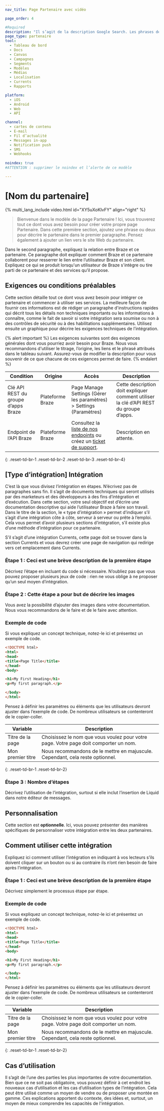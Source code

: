 ```yaml
---
nav_title: Page Partenaire avec vidéo

page_order: 4

#Required
description: "Il s’agit de la description Google Search. Les phrases de plus de 160 caractères seront tronquées… soyez concis !"
page_type: partenaire
tool:
  - Tableau de bord
  - Docs
  - Canvas
  - Campagnes
  - Segments
  - Modèles
  - Médias
  - Localisation
  - Currents
  - Rapports

platform:
  - iOS
  - Android
  - Web
  - API

channel:
  - cartes de contenu
  - E-mail
  - Fil d’actualité
  - Messages in-app
  - Notification push
  - SMS
  - Webhooks
  
noindex: true
#ATTENTION : supprimer le noindex et l’alerte de ce modèle

---
```


# [Nom du partenaire]

{% multi_lang_include video.html id="XY5uXoKIvFY" align="right" %}

> Bienvenue dans le modèle de la page Partenaire ! Ici, vous trouverez tout ce dont vous avez besoin pour créer votre propre page Partenaire. Dans cette première section, ajoutez une phrase ou deux pour décrire le partenaire dans le premier paragraphe. Pensez également à ajouter un lien vers le site Web du partenaire.

Dans le second paragraphe, expliquez la relation entre Braze et ce partenaire. Ce paragraphe doit expliquer comment Braze et ce partenaire collaborent pour resserrer le lien entre l’utilisateur Braze et son client. Expliquez ce qui se produit lorsqu'un utilisateur de Braze s'intègre ou tire parti de ce partenaire et des services qu’il propose.

## Exigences ou conditions préalables

Cette section détaille tout ce dont vous avez besoin pour intégrer ce partenaire et commencer à utiliser ses services. La meilleure façon de fournir ces informations est de rédiger un paragraphe d'instructions rapides qui décrit tous les détails non techniques importants ou les informations à connaître, comme le fait de savoir si votre intégration sera soumise ou non à des contrôles de sécurité ou à des habilitations supplémentaires. Utilisez ensuite un graphique pour décrire les exigences techniques de l’intégration.

{% alert important %}
Les exigences suivantes sont des exigences générales dont vous pourriez avoir besoin pour Braze. Nous vous recommandons d'utiliser le titrage, l’origine, les liens et le phrasé attribués dans le tableau suivant. Assurez-vous de modifier la description pour vous souvenir de ce que chacune de ces exigences permet de faire.
{% endalert %}

| Condition | Origine | Accès | Description |
|---|---|---|---|
|Clé API REST du groupe d’apps Braze | Plateforme Braze | Page Manage Settings (Gérer les paramètres) > Settings (Paramètres) | Cette description doit expliquer comment utiliser la clé d’API REST du groupe d’apps. |
|Endpoint de l’API Braze | Plateforme Braze | Consultez la [liste de nos endpoints]({{site.baseurl}}/developer_guide/rest_api/basics/#endpoints) ou créez un [ticket de support]({{site.baseurl}}/braze_support/). | Description en attente. |
{: .reset-td-br-1 .reset-td-br-2 .reset-td-br-3  .reset-td-br-4}

## [Type d’intégration] Intégration

C’est là que vous divisez l’intégration en étapes. N’écrivez pas de paragraphes sans fin. Il s’agit de documents techniques qui seront utilisés par des marketeurs et des développeurs à des fins d’intégration et d’exécution. Dans cette section, votre seul objectif est d’écrire une documentation descriptive qui aide l’utilisateur Braze à faire son travail. Dans le titre de la section, le « type d’intégration » permet d’indiquer s’il s’agit d’une intégration côte à côte, serveur à serveur ou prête à l’emploi. Cela vous permet d’avoir plusieurs sections d’intégration, s’il existe plus d’une méthode d’intégration pour ce partenaire.

S’il s’agit d’une intégration Currents, cette page doit se trouver dans la section Currents et vous devrez créer une page de navigation qui redirige vers cet emplacement dans Currents.

### Étape 1 : Ceci est une brève description de la première étape

Décrivez l’étape en incluant du code si nécessaire. N’oubliez pas que vous pouvez proposer plusieurs jeux de code : rien ne vous oblige à ne proposer qu’un seul moyen d’intégration.

### Étape 2 : Cette étape a pour but de décrire les images

Vous avez la possibilité d’ajouter des images dans votre documentation. Nous vous recommandons de le faire et de le faire avec attention.

### Exemple de code

Si vous expliquez un concept technique, notez-le ici et présentez un exemple de code.

```html
<!DOCTYPE html>
<html>
<head>
<title>Page Title</title>
</head>
<body>

<h1>My First Heading</h1>
<p>My first paragraph.</p>

</body>
</html>
```

Pensez à définir les paramètres ou éléments que les utilisateurs devront ajuster dans l’exemple de code. De nombreux utilisateurs se contenteront de le copier-coller.

| Variable | Description |
| -------- | ----------- |
| Titre de la page | Choisissez le nom que vous voulez pour votre page. Votre page doit comporter un nom. |
| Mon premier titre | Nous recommandons de le mettre en majuscule. Cependant, cela reste optionnel. |
{: .reset-td-br-1 .reset-td-br-2}


### Étape 3 : Nombre d’étapes

Décrivez l’utilisation de l’intégration, surtout si elle inclut l’insertion de Liquid dans notre éditeur de messages.

## Personnalisation

Cette section est **optionnelle**. Ici, vous pouvez présenter des manières spécifiques de personnaliser votre intégration entre les deux partenaires.

## Comment utiliser cette intégration

Expliquez ici comment utiliser l’intégration en indiquant à vos lecteurs s’ils doivent cliquer sur un bouton ou si au contraire ils n’ont rien besoin de faire après l’intégration.

### Étape 1 : Ceci est une brève description de la première étape

Décrivez simplement le processus étape par étape.

### Exemple de code

Si vous expliquez un concept technique, notez-le ici et présentez un exemple de code.

```html
<!DOCTYPE html>
<html>
<head>
<title>Page Title</title>
</head>
<body>

<h1>My First Heading</h1>
<p>My first paragraph.</p>

</body>
</html>
```

Pensez à définir les paramètres ou éléments que les utilisateurs devront ajuster dans l’exemple de code. De nombreux utilisateurs se contenteront de le copier-coller.

| Variable | Description |
| -------- | ----------- |
| Titre de la page | Choisissez le nom que vous voulez pour votre page. Votre page doit comporter un nom. |
| Mon premier titre | Nous recommandons de le mettre en majuscule. Cependant, cela reste optionnel. |
{: .reset-td-br-1 .reset-td-br-2}


## Cas d’utilisation

Il s’agit de l’une des parties les plus importantes de votre documentation. Bien que ce ne soit pas obligatoire, vous pouvez définir à cet endroit les nouveaux cas d’utilisation et les cas d’utilisation types de l’intégration. Cela peut être utilisé comme un moyen de vendre ou de proposer une montée en gamme. Ces explications apportent du contexte, des idées et, surtout, un moyen de mieux comprendre les capacités de l'intégration.

